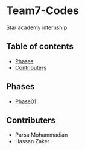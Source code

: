 # Team7-Codes
Star academy internship 
## Table of contents
- [Phases](#Phases)
- [Contributers](#Contributers)
## Phases
- [Phase01](https://github.com/Star-Academy/codestar-internship/blob/master/Projects/Phase01-Search.md)
## Contributers
- Parsa Mohammadian
- Hassan Zaker
